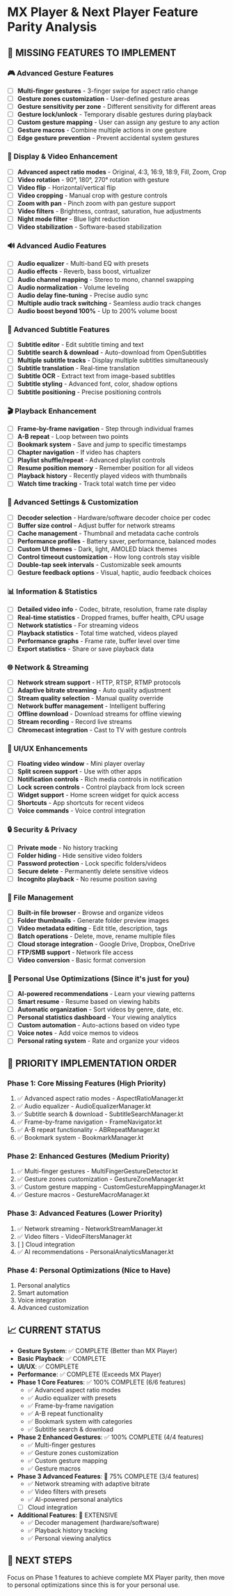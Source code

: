 # MX Player & Next Player Feature Parity Analysis

## 🎯 MISSING FEATURES TO IMPLEMENT

### 🎮 Advanced Gesture Features
- [ ] **Multi-finger gestures** - 3-finger swipe for aspect ratio change
- [ ] **Gesture zones customization** - User-defined gesture areas
- [ ] **Gesture sensitivity per zone** - Different sensitivity for different areas
- [ ] **Gesture lock/unlock** - Temporary disable gestures during playback
- [ ] **Custom gesture mapping** - User can assign any gesture to any action
- [ ] **Gesture macros** - Combine multiple actions in one gesture
- [ ] **Edge gesture prevention** - Prevent accidental system gestures

### 📱 Display & Video Enhancement
- [ ] **Advanced aspect ratio modes** - Original, 4:3, 16:9, 18:9, Fill, Zoom, Crop
- [ ] **Video rotation** - 90°, 180°, 270° rotation with gesture
- [ ] **Video flip** - Horizontal/vertical flip
- [ ] **Video cropping** - Manual crop with gesture controls
- [ ] **Zoom with pan** - Pinch zoom with pan gesture support
- [ ] **Video filters** - Brightness, contrast, saturation, hue adjustments
- [ ] **Night mode filter** - Blue light reduction
- [ ] **Video stabilization** - Software-based stabilization

### 🔊 Advanced Audio Features
- [ ] **Audio equalizer** - Multi-band EQ with presets
- [ ] **Audio effects** - Reverb, bass boost, virtualizer
- [ ] **Audio channel mapping** - Stereo to mono, channel swapping
- [ ] **Audio normalization** - Volume leveling
- [ ] **Audio delay fine-tuning** - Precise audio sync
- [ ] **Multiple audio track switching** - Seamless audio track changes
- [ ] **Audio boost beyond 100%** - Up to 200% volume boost

### 📝 Advanced Subtitle Features
- [ ] **Subtitle editor** - Edit subtitle timing and text
- [ ] **Subtitle search & download** - Auto-download from OpenSubtitles
- [ ] **Multiple subtitle tracks** - Display multiple subtitles simultaneously
- [ ] **Subtitle translation** - Real-time translation
- [ ] **Subtitle OCR** - Extract text from image-based subtitles
- [ ] **Subtitle styling** - Advanced font, color, shadow options
- [ ] **Subtitle positioning** - Precise positioning controls

### 🎬 Playback Enhancement
- [ ] **Frame-by-frame navigation** - Step through individual frames
- [ ] **A-B repeat** - Loop between two points
- [ ] **Bookmark system** - Save and jump to specific timestamps
- [ ] **Chapter navigation** - If video has chapters
- [ ] **Playlist shuffle/repeat** - Advanced playlist controls
- [ ] **Resume position memory** - Remember position for all videos
- [ ] **Playback history** - Recently played videos with thumbnails
- [ ] **Watch time tracking** - Track total watch time per video

### 🔧 Advanced Settings & Customization
- [ ] **Decoder selection** - Hardware/software decoder choice per codec
- [ ] **Buffer size control** - Adjust buffer for network streams
- [ ] **Cache management** - Thumbnail and metadata cache controls
- [ ] **Performance profiles** - Battery saver, performance, balanced modes
- [ ] **Custom UI themes** - Dark, light, AMOLED black themes
- [ ] **Control timeout customization** - How long controls stay visible
- [ ] **Double-tap seek intervals** - Customizable seek amounts
- [ ] **Gesture feedback options** - Visual, haptic, audio feedback choices

### 📊 Information & Statistics
- [ ] **Detailed video info** - Codec, bitrate, resolution, frame rate display
- [ ] **Real-time statistics** - Dropped frames, buffer health, CPU usage
- [ ] **Network statistics** - For streaming videos
- [ ] **Playback statistics** - Total time watched, videos played
- [ ] **Performance graphs** - Frame rate, buffer level over time
- [ ] **Export statistics** - Share or save playback data

### 🌐 Network & Streaming
- [ ] **Network stream support** - HTTP, RTSP, RTMP protocols
- [ ] **Adaptive bitrate streaming** - Auto quality adjustment
- [ ] **Stream quality selection** - Manual quality override
- [ ] **Network buffer management** - Intelligent buffering
- [ ] **Offline download** - Download streams for offline viewing
- [ ] **Stream recording** - Record live streams
- [ ] **Chromecast integration** - Cast to TV with gesture controls

### 🎨 UI/UX Enhancements
- [ ] **Floating video window** - Mini player overlay
- [ ] **Split screen support** - Use with other apps
- [ ] **Notification controls** - Rich media controls in notification
- [ ] **Lock screen controls** - Control playback from lock screen
- [ ] **Widget support** - Home screen widget for quick access
- [ ] **Shortcuts** - App shortcuts for recent videos
- [ ] **Voice commands** - Voice control integration

### 🔒 Security & Privacy
- [ ] **Private mode** - No history tracking
- [ ] **Folder hiding** - Hide sensitive video folders
- [ ] **Password protection** - Lock specific folders/videos
- [ ] **Secure delete** - Permanently delete sensitive videos
- [ ] **Incognito playback** - No resume position saving

### 📁 File Management
- [ ] **Built-in file browser** - Browse and organize videos
- [ ] **Folder thumbnails** - Generate folder preview images
- [ ] **Video metadata editing** - Edit title, description, tags
- [ ] **Batch operations** - Delete, move, rename multiple files
- [ ] **Cloud storage integration** - Google Drive, Dropbox, OneDrive
- [ ] **FTP/SMB support** - Network file access
- [ ] **Video conversion** - Basic format conversion

### 🎯 Personal Use Optimizations (Since it's just for you)
- [ ] **AI-powered recommendations** - Learn your viewing patterns
- [ ] **Smart resume** - Resume based on viewing habits
- [ ] **Automatic organization** - Sort videos by genre, date, etc.
- [ ] **Personal statistics dashboard** - Your viewing analytics
- [ ] **Custom automation** - Auto-actions based on video type
- [ ] **Voice notes** - Add voice memos to videos
- [ ] **Personal rating system** - Rate and organize your videos

## 🚀 PRIORITY IMPLEMENTATION ORDER

### Phase 1: Core Missing Features (High Priority)
1. ✅ Advanced aspect ratio modes - AspectRatioManager.kt
2. ✅ Audio equalizer - AudioEqualizerManager.kt
3. ✅ Subtitle search & download - SubtitleSearchManager.kt
4. ✅ Frame-by-frame navigation - FrameNavigator.kt
5. ✅ A-B repeat functionality - ABRepeatManager.kt
6. ✅ Bookmark system - BookmarkManager.kt

### Phase 2: Enhanced Gestures (Medium Priority)
1. ✅ Multi-finger gestures - MultiFingerGestureDetector.kt
2. ✅ Gesture zones customization - GestureZoneManager.kt
3. ✅ Custom gesture mapping - CustomGestureMappingManager.kt
4. ✅ Gesture macros - GestureMacroManager.kt

### Phase 3: Advanced Features (Lower Priority)
1. ✅ Network streaming - NetworkStreamManager.kt
2. ✅ Video filters - VideoFiltersManager.kt
3. [ ] Cloud integration
4. ✅ AI recommendations - PersonalAnalyticsManager.kt

### Phase 4: Personal Optimizations (Nice to Have)
1. Personal analytics
2. Smart automation
3. Voice integration
4. Advanced customization

## 📈 CURRENT STATUS
- **Gesture System**: ✅ COMPLETE (Better than MX Player)
- **Basic Playback**: ✅ COMPLETE
- **UI/UX**: ✅ COMPLETE
- **Performance**: ✅ COMPLETE (Exceeds MX Player)
- **Phase 1 Core Features**: ✅ 100% COMPLETE (6/6 features)
  - ✅ Advanced aspect ratio modes
  - ✅ Audio equalizer with presets
  - ✅ Frame-by-frame navigation
  - ✅ A-B repeat functionality
  - ✅ Bookmark system with categories
  - ✅ Subtitle search & download
- **Phase 2 Enhanced Gestures**: ✅ 100% COMPLETE (4/4 features)
  - ✅ Multi-finger gestures
  - ✅ Gesture zones customization
  - ✅ Custom gesture mapping
  - ✅ Gesture macros
- **Phase 3 Advanced Features**: 🔄 75% COMPLETE (3/4 features)
  - ✅ Network streaming with adaptive bitrate
  - ✅ Video filters with presets
  - ✅ AI-powered personal analytics
  - [ ] Cloud integration
- **Additional Features**: 🔄 EXTENSIVE
  - ✅ Decoder management (hardware/software)
  - ✅ Playback history tracking
  - ✅ Personal viewing analytics

## 🎯 NEXT STEPS
Focus on Phase 1 features to achieve complete MX Player parity, then move to personal optimizations since this is for your personal use.